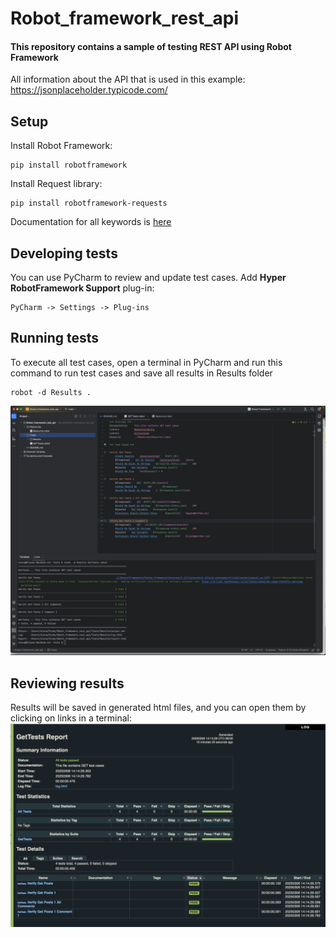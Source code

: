 # Robot_framework_rest_api
#### This repository contains a sample of testing REST API using Robot Framework
All information about the API that is used in this example: https://jsonplaceholder.typicode.com/

## Setup

Install Robot Framework:
```
pip install robotframework
```

Install Request library:
```
pip install robotframework-requests
```
Documentation for all keywords is [here](https://marketsquare.github.io/robotframework-requests/doc/RequestsLibrary.html)


## Developing tests
You can use PyCharm to review and update test cases. Add **Hyper RobotFramework Support** plug-in:
```
PyCharm -> Settings -> Plug-ins 
```

## Running tests

To execute all test cases, open a terminal in PyCharm and run this command to run test cases and save all results in Results folder
```
robot -d Results .
```

![img.png](Execution.png)


## Reviewing results
Results will be saved in generated html files, and you can open them by clicking on links in a terminal:
![img_1.png](Results.png)
